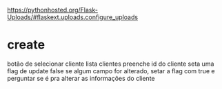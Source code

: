 https://pythonhosted.org/Flask-Uploads/#flaskext.uploads.configure_uploads

# create
botão de selecionar cliente
lista clientes
preenche id do cliente
seta uma flag de update false
    se algum campo for alterado, setar a flag com true e perguntar se é pra alterar as informações do cliente
    